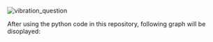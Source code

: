 ![vibration_question](https://user-images.githubusercontent.com/37806285/47052877-6674a000-d178-11e8-97d8-bcd3b3bc930d.jpg)

After using the python code in this repository, following graph will be disoplayed:

